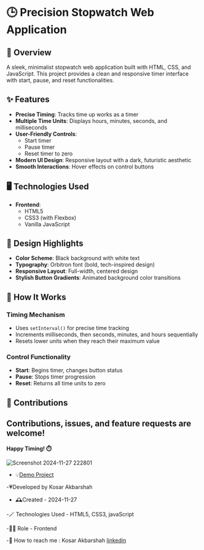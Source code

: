 # 🕒 Precision Stopwatch Web Application

## 📝 Overview
A sleek, minimalist stopwatch web application built with HTML, CSS, and JavaScript. This project provides a clean and responsive timer interface with start, pause, and reset functionalities.

## ✨ Features
- **Precise Timing**: Tracks time up works as a timer
- **Multiple Time Units**: Displays hours, minutes, seconds, and milliseconds
- **User-Friendly Controls**:
  - Start timer
  - Pause timer
  - Reset timer to zero
- **Modern UI Design**: Responsive layout with a dark, futuristic aesthetic
- **Smooth Interactions**: Hover effects on control buttons

## 🖥️ Technologies Used
- **Frontend**:
  - HTML5
  - CSS3 (with Flexbox)
  - Vanilla JavaScript

## 🎨 Design Highlights
- **Color Scheme**: Black background with white text
- **Typography**: Orbitron font (bold, tech-inspired design)
- **Responsive Layout**: Full-width, centered design
- **Stylish Button Gradients**: Animated background color transitions

## 🚀 How It Works

### Timing Mechanism
- Uses `setInterval()` for precise time tracking
- Increments milliseconds, then seconds, minutes, and hours sequentially
- Resets lower units when they reach their maximum value

### Control Functionality
- **Start**: Begins timer, changes button status
- **Pause**: Stops timer progression
- **Reset**: Returns all time units to zero




## 🤝 Contributions
Contributions, issues, and feature requests are welcome! 
---

**Happy Timing! ⏱️**

![Screenshot 2024-11-27 222801](https://github.com/user-attachments/assets/12b06a2c-a457-4774-ba33-173f3099d827)


- 💡[Demo Project]( https://kosarakbarshah.github.io/count-up-timer/)

-💗Developed by Kosar Akbarshah

- 🕰Created - 2024-11-27

-🪄 Technologies Used - HTML5, CSS3, javaScript

-👩‍💻 Role - Frontend 

-💭 How to reach me : Kosar Akbarshah [linkedin](https://www.linkedin.com/in/kosar-akbarshah-22102b1b6/)

